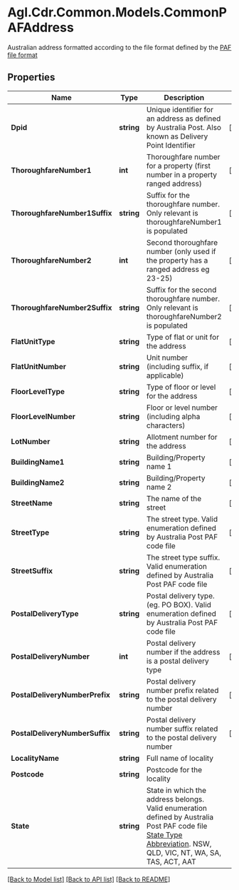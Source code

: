 # Agl.Cdr.Common.Models.CommonPAFAddress
Australian address formatted according to the file format defined by the [PAF file format](https://auspost.com.au/content/dam/auspost_corp/media/documents/australia-post-data-guide.pdf)

## Properties

Name | Type | Description | Notes
------------ | ------------- | ------------- | -------------
**Dpid** | **string** | Unique identifier for an address as defined by Australia Post.  Also known as Delivery Point Identifier | [optional] 
**ThoroughfareNumber1** | **int** | Thoroughfare number for a property (first number in a property ranged address) | [optional] 
**ThoroughfareNumber1Suffix** | **string** | Suffix for the thoroughfare number. Only relevant is thoroughfareNumber1 is populated | [optional] 
**ThoroughfareNumber2** | **int** | Second thoroughfare number (only used if the property has a ranged address eg 23-25) | [optional] 
**ThoroughfareNumber2Suffix** | **string** | Suffix for the second thoroughfare number. Only relevant is thoroughfareNumber2 is populated | [optional] 
**FlatUnitType** | **string** | Type of flat or unit for the address | [optional] 
**FlatUnitNumber** | **string** | Unit number (including suffix, if applicable) | [optional] 
**FloorLevelType** | **string** | Type of floor or level for the address | [optional] 
**FloorLevelNumber** | **string** | Floor or level number (including alpha characters) | [optional] 
**LotNumber** | **string** | Allotment number for the address | [optional] 
**BuildingName1** | **string** | Building/Property name 1 | [optional] 
**BuildingName2** | **string** | Building/Property name 2 | [optional] 
**StreetName** | **string** | The name of the street | [optional] 
**StreetType** | **string** | The street type. Valid enumeration defined by Australia Post PAF code file | [optional] 
**StreetSuffix** | **string** | The street type suffix. Valid enumeration defined by Australia Post PAF code file | [optional] 
**PostalDeliveryType** | **string** | Postal delivery type. (eg. PO BOX). Valid enumeration defined by Australia Post PAF code file | [optional] 
**PostalDeliveryNumber** | **int** | Postal delivery number if the address is a postal delivery type | [optional] 
**PostalDeliveryNumberPrefix** | **string** | Postal delivery number prefix related to the postal delivery number | [optional] 
**PostalDeliveryNumberSuffix** | **string** | Postal delivery number suffix related to the postal delivery number | [optional] 
**LocalityName** | **string** | Full name of locality | 
**Postcode** | **string** | Postcode for the locality | 
**State** | **string** | State in which the address belongs. Valid enumeration defined by Australia Post PAF code file [State Type Abbreviation](https://auspost.com.au/content/dam/auspost_corp/media/documents/australia-post-data-guide.pdf). NSW, QLD, VIC, NT, WA, SA, TAS, ACT, AAT | 

[[Back to Model list]](../README.md#documentation-for-models) [[Back to API list]](../README.md#documentation-for-api-endpoints) [[Back to README]](../README.md)

